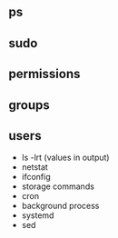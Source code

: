 ## ps

## sudo

## permissions
## groups
## users
- ls -lrt (values in output)
- netstat
- ifconfig
- storage commands
- cron
- background process
- systemd
- sed
